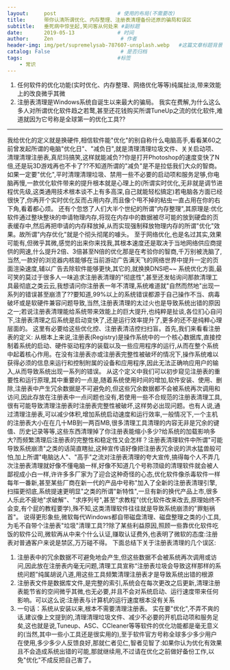 ```yaml
---
layout:     post                    # 使用的布局(不需要改)
title:      带你认清所谓优化、内存整理、注册表清理备份还原的骗局和误区               # 标题
subtitle:   垂死病中惊坐起,笑问客从何处来 #副标题
date:       2019-05-13              # 时间
author:     Zen                      # 作者
header-img: img/pet/supremelysab-787607-unsplash.webp   #这篇文章标题背景图片
catalog: False                       # 是否归档
tags:                               #标签
    - 常识
---
```


1. 任何软件的优化功能(实时优化、内存整理、网络优化等等)纯属扯淡,带来效能上的改良微乎其微
2. 注册表清理是Windows系统自诞生以来最大的骗局。
我实在费解,为什么这么多人对所谓优化软件趋之若鹜,甚至还花钱购买所谓TuneUp之流的优化软件,难道就因为它号称是全球第一的优化工具??
----
我给优化的定义就是换硬件,相信软件能"优化"的别自称什么电脑高手,看看某60之前曾发起所谓的电脑"优化日"、"减负日",就是清理清理垃圾文件、关关启动项、清理清理注册表,真尼玛搞笑,这样就能减负??你是打开Photoshop的速度变快了N倍,还是玩3D游戏再也不卡了??不知道所谓的"减负"是不是拉低我们大众的智商。
如果一定要"优化",平时清理清理垃圾、禁用一些不必要的启动项和服务足够,你电脑再慢,一款优化软件带来的提升根本就是心理上的(所谓实时优化,无非就是调节进程优先级,这类通用技术根本谈不上有多高深,自己就能轻松搞定)若电脑各方面已经很快了,你再开个实时优化反而占用内存,而且像个甩不掉的粘虫一直占用在你的右下角,看着都心烦。
还有个忽悠了人们大半个世纪的所谓"内存整理",其原理是:优化软件通过整块整块的申请物理内存,将现在内存中的数据被尽可能的放到硬盘的页表缓存中,然后再把申请的内存释放掉,从而实现强制释放物理内存的所谓"优化"效果。故所谓"内存优化"就是个彻头彻尾的噱头。
至于网络优化,也是名过其实,效果可能有,但微乎其微,感觉的出来你来找我,其根本速度还是取决于当地网络供应商提供的网速,什么提升2倍、3倍甚至N倍的优化那是在考验你的智商,千万别被洗脑了,当然,一款好的浏览器内核能够在当前游动广告满天飞的网络世界中提升一定的页面渲染速度,辅以广告去除软件能够更快,其它的,就换换DNS吧~~
系统优化方面,最可笑的莫过于很多人一味追求注册表清理的"彻底性",甚至还发帖询问那款清理工具最彻底之类云云,我想请问你注册表一年不清理,系统难道就"自然而然地"出现一系列的错误甚至崩溃了??要知道,99%以上的系统错误都源于自己操作不当、病毒破坏或是软硬件兼容问题导致,当然,注册表清理的太过火也是导致系统出错的原因之一;若说注册表清理能给系统带来效能上的巨大提升,也纯粹是扯谈,各位扪心自问下,注册表清理之后系统是启动变快了,还是运行效率提升了,更多的还不是纯粹心理层面的。
这里有必要给这些优化控、注册表清洁控扫扫盲。首先,我们来看看注册表的定义:
从根本上来说,注册表(Registry)是操作系统中的一个核心数据库,直接控制着系统的启动、硬件驱动程序的装载以及一些应用程序的运行,从而在整个系统中起着核心作用。在没有注册表亦或注册表完整性被破坏的情况下,操作系统难以获得必须的信息来运行和控制附属的设备和应用程序,因此无法正确响应用户的输入,从而导致系统出现一系列的错误。
从这个定义中我们可以初步窥见注册表的重要性和运行原理,其中重要的一点是,随着系统使用时间的增加,软件安装、使用、删除,注册表中产生冗余数据是不可避免的,但这些冗余数据都不会被系统再次调用和访问,因此存放在注册表中一点问题也没有,若使用一些不合规范的注册表清理工具,很有可能导致清理注册表时注册表完整性被破坏,这样势必出现问题。也有人说,通过清理注册表,可以减少体积,增加系统启动速度和运行效率,一般情况下,一个主机的注册表大小在在几十MB到一两百MB,很多清理工具清理的内容无非是冗余的键值、历史记录等等,这些东西清理掉了你注册表能缩小多少?给系统的加载影响多大?而频繁清理后注册表的完整性和稳定性又会怎样？注册表清理软件中所谓"可能导致系统崩溃"之类的话简直瞎扯,这种宣传语好像把注册表冗余说的洪水猛兽般可怕,加上所谓"电脑达人"、"高手"之流对注册表清理的夸大宣传,搞得每个人不弄几次注册表清理就好像不懂电脑一样,好像不知道几个号称顶级的清理软件就会被人鄙视成小白一样,许许多多厂家为了迎合这种奇怪的心态,优化软件像杀毒软件一样每年一番新,甚至某些厂商在新一代的产品中号称"加入了全新的注册表清理引擎,扫描更彻底,系统提速更明显"之类的所谓"新特性",一旦有新的换代产品上市,很多人乐此不疲地"求破解"、"求序列号",甚至"求教程"(优化软件改来改去,原理始终不会变,有个屁的教程要学),殊不知,这类清理软件往往就是导致系统崩溃的"罪魁祸首"。
说得更形象些,微软每代Windows都自带磁盘清理、磁盘整理之类的小工具,为毛不自带个注册表"垃圾"清理工具??除了某些利益原因,照顾一些靠优化软件吃饭的软件公司,微软再从中来个什么认证,赚取认证费外,也表明了微软的态度:注册表对普通客户来说是禁区,万万碰不得。
下面总结下关于注册表清理的几个误区:
1. 注册表中的冗余数据不可避免地会产生,但这些数据不会被系统再次调用或访问,因此放在注册表内毫无问题,清理工具宣称“注册表垃圾会导致这样那样的系统问题”纯属胡说八道,用这些工具频繁清理注册表才是导致系统出错的根源
2. 注册表文件是数据库文件,是完整的索引,系统会在每次更改之后更新,清理注册表能节省的空间微乎其微,也无必要,并且不会对系统启动、运行速度带来任何影响。可以这么说:注册表与计算机的运行速度根本没有关系
3. 一句话：系统从安装以来,根本不需要清理注册表。
实在要"优化",不弄不爽的话,建议像上文提到的,清理清理垃圾文件、减少不必要的开机启动项和服务足矣,这也就是说,Tuneup、ASC、CCleaner等等软件的优化功能都是毫无意义的(当然,其中一些小工具还是很实用的),至于软件官方号称全球多少多少用户在使用,多少多少人反馈良好,那就仁者见仁,智者见智了:如果你认为优化有效果且不会造成系统出错的可能,那就继续用,不过请在优化之前做好备份工作,以免"优化"不成反把自己害了。
